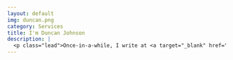 ```yaml
---
layout: default
img: duncan.png
category: Services
title: I'm Duncan Johnson
description: |
  <p class="lead">Once-in-a-while, I write at <a target="_blank" href="http://duncanjohnson.ca/">DuncanJohnson.ca</a>.</p>
---
```


